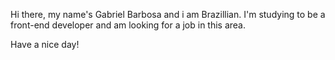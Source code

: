 Hi there, my name's Gabriel Barbosa and i am Brazillian. I'm studying to be a front-end developer and am looking for a job in this area.

Have a nice day!
